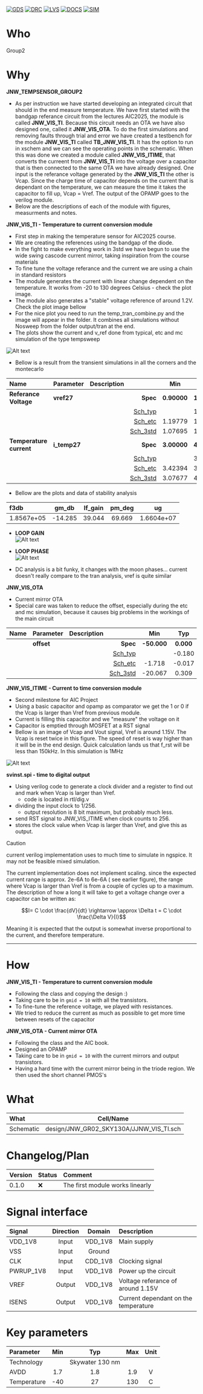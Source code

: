 
[![GDS](../../actions/workflows/gds.yaml/badge.svg)](../../actions/workflows/gds.yaml)
[![DRC](../../actions/workflows/drc.yaml/badge.svg)](../../actions/workflows/drc.yaml)
[![LVS](../../actions/workflows/lvs.yaml/badge.svg)](../../actions/workflows/lvs.yaml)
[![DOCS](../../actions/workflows/docs.yaml/badge.svg)](../../actions/workflows/docs.yaml)
[![SIM](../../actions/workflows/sim.yaml/badge.svg)](../../actions/workflows/sim.yaml)

# Who
Group2

# Why

<explain why you made this module>

**JNW_TEMPSENSOR_GROUP2**
- As per instruction we have started developing an integrated circuit that should in the end measure temperature. We have first started with the bandgap referance circuit from the lectures AIC2025, the module is called **JNW_VIS_TI**. Because this circuit needs an OTA we have also designed one, called it **JNW_VIS_OTA**. To do the first simulations and removing faults through trial and error we have created a testbench for the module **JNW_VIS_TI** called **TB_JNW_VIS_TI**. It has the option to run in xschem and we can see the operating points in the schematic. When this was done we created a module called **JNW_VIS_ITIME**, that converts the curreent from **JNW_VIS_TI** into the voltage over a capacitor that is then connected to the same OTA we have already designed. One input is the referance voltage generated by the **JNW_VIS_TI** the other is Vcap. Since the charge time of capacitor depends on the current that is dependant on the temperature, we can measure the time it takes the capacitor to fill up, Vcap = Vref. The output of the OPAMP goes to the verilog module.
- Below are the descriptions of each of the module with figures, measurments and notes.

**JNW_VIS_TI - Temperature to current conversion module**  
- First step in making the temperature sensor for AIC2025 course.  
- We are creating the references using the bandgap of the diode.  
- In the fight to make everything work in 3std we have begun to use the wide swing cascode current mirror, taking inspiration from the course materials  
- To fine tune the voltage referance and the current we are using a chain in standard resistors
- The module generates the current with linear change dependent on the temperature. It works from -20 to 130 degrees Celsius - check the plot image.  
- The module also generates a "stable" voltage reference of around 1.2V. Check the plot image bellow  
- For the nice plot you need to run the temp_tran_combine.py and the image will appear in the folder. It combines all simulations without Nosweep from the folder output/tran at the end.  
- The plots show the current and v_ref done from typical, etc and mc simulation of the type tempsweep  

![Alt text](https://github.com/analogicus/jnw_gr02_sky130a/blob/main/sim/JNW_VIS_TI/combined_plot.png?raw=true)


- Bellow is a result from the transient simulations in all the corners and the montecarlo

|**Name**|**Parameter**|**Description**| |**Min**|**Typ**|**Max**| Unit|
|:---|:---|:---|---:|:---:|:---:|:---:| ---:|
|**Referance Voltage**|**vref27** || **Spec**  | **0.90000** | **1.20000** | **1.50000** | **V** |
| | | |<a href='results/tran_Sch_typical.html'>Sch_typ</a>| | 1.20066 |  | |
| | | |<a href='results/tran_Sch_etc.html'>Sch_etc</a>|1.19779 | 1.20082 | 1.20342 | |
| | | |<a href='results/tran_Sch_mc.html'>Sch_3std</a>|1.07695 | 1.20448 | 1.33201 | |
|**Temperature current**|**i\_temp27** || **Spec**  | **3.00000** | **4.00000** | **5.00000** | **uA** |
| | | |<a href='results/tran_Sch_typical.html'>Sch_typ</a>| | 3.98492 |  | |
| | | |<a href='results/tran_Sch_etc.html'>Sch_etc</a>|3.42394 | 3.97680 | 4.64859 | |
| | | |<a href='results/tran_Sch_mc.html'>Sch_3std</a>|3.07677 | 4.00629 | 4.93581 | |

- Bellow are the plots and data of stability analysis  

| f3db            |  gm_db | lf_gain | pm_deg | ug  |
| :-              |  :-:   |  :-:    |  :-:   | :-: |
| 1.8567e+05 | -14.285 |    39.044 |   69.669 | 1.6604e+07 |

- **LOOP GAIN**  
![Alt text](https://github.com/analogicus/jnw_gr02_sky130a/blob/main/sim/JNW_VIS_TI/lstb_schgtkttttvtnosweep_loop_gain.png?raw=true)  

- **LOOP PHASE**  
![Alt text](https://github.com/analogicus/jnw_gr02_sky130a/blob/main/sim/JNW_VIS_TI/lstb_schgtkttttvtnosweep_loop_phase.png?raw=true)  

- DC analysis is a bit funky, it changes with the moon phases... current doesn't really compare to the tran analysis, vref is quite similar  

**JNW_VIS_OTA**  
- Current mirror OTA  
- Special care was taken to reduce the offset, especially during the etc and mc simulation, because it causes big problems in the workings of the main circuit  

|**Name**|**Parameter**|**Description**| |**Min**|**Typ**|**Max**| Unit|
|:---|:---|:---|---:|:---:|:---:|:---:| ---:|
||**offset** || **Spec**  | **-50.000** | **0.000** | **50.000** | **mV** |
| | | |<a href='results/tran_Sch_typical.html'>Sch_typ</a>| | -0.180 |  | |
| | | |<a href='results/tran_Sch_etc.html'>Sch_etc</a>|-1.718 | -0.017 | 2.186 | |
| | | |<a href='results/tran_Sch_mc.html'>Sch_3std</a>|-20.067 | 0.309 | 20.685 | |


**JNW_VIS_ITIME - Current to time conversion module**  
- Second milestone for AIC Project  
- Using a basic capacitor and opamp as comparator we get the 1 or 0 if the Vcap is larger than Vref from previous module.  
- Current is filling this capacitor and we "measure" the voltage on it  
- Capacitor is emptied through MOSFET at a RST signal  
- Bellow is an image of Vcap and Vout signal, Vref is around 1.15V. The Vcap is reset twice in this figure. The speed of reset is way higher than it will be in the end design. Quick calculation lands us that f_rst will be less than 150kHz. In this simulation is 1MHz

![Alt text](https://github.com/analogicus/jnw_gr02_sky130a/blob/main/sim/JNW_VIS_ITIME/Vcap_Vout.png?raw=true) 

**svinst.spi - time to digital output**
- Using verilog code to generate a clock divider and a register to find out and mark when Vcap is larger than Vref.
  - code is located in rtl/dig.v 
- dividing the input clock to 1/256.
  - output resolution is 8 bit maximum, but probably much less. 
- send RST signal to JNW_VIS_ITIME when clock counts to 256.
- stores the clock value when Vcap is larger than Vref, and give this as output.
> [!CAUTION]
> current verilog implementation uses to much time to simulate in ngspice. It may not be feasible mixed simulation.


The current implementation does not implement scaling. since the expected current range is approx. 2e-6A to 6e-6A ( see earlier figure), the range where Vcap is larger than Vref is from a couple of cycles up to a maximum. The description of how a long it will take to get a voltage change over a capacitor can be written as: 
```math
I= C \cdot \frac{dV}{dt} \rightarrow \approx \Delta t = C \cdot \frac{\Delta V}{I}
```
Meaning it is expected that the output is somewhat inverse proportional to the current, and therefore temperature.

---

# How

<explain short how you made this module>

**JNW_VIS_TI - Temperature to current conversion module**  
- Following the class and copying the design :)  
- Taking care to be in `gmid = 10` with all the transistors.  
- To fine-tune the reference voltage, we played with resistances.  
- We tried to reduce the current as much as possible to get more time between resets of the capacitor  

**JNW_VIS_OTA - Current mirror OTA**  
- Following the class and the AIC book. 
- Designed an OPAMP 
- Taking care to be in `gmid = 10` with the current mirrors and output transistors.  
- Having a hard time with the current mirror being in the triode region. We then used the short channel PMOS's  


# What

| What            |        Cell/Name |
| :-              |  :-:       |
| Schematic       | design/JNW_GR02_SKY130A/JJNW_VIS_TI.sch |


# Changelog/Plan

| Version | Status | Comment|
| :---| :---| :---|
|0.1.0 | :x: | The first module works linearly |


# Signal interface

| Signal       | Direction | Domain  | Description                               |
| :---         | :---:     | :---:   | :---                                      |
| VDD_1V8         | Input     | VDD_1V8 | Main supply                              |
| VSS             | Input     | Ground  |                                          |
| CLK             | Input     | CDD_1V8 | Clocking signal                          |
| PWRUP_1V8       | Input     | VDD_1V8 | Power up the circuit                     |
| VREF            | Output    | VDD_1V8 | Voltage referance of around 1.15V        |
| ISENS           | Output    | VDD_1V8 | Current dependant on the temperature     |


# Key parameters

| Parameter   | Min   | Typ             | Max   | Unit  |
| :---        | :---: | :---:           | :---: | :---: |
| Technology  |       | Skywater 130 nm |       |       |
| AVDD        | 1.7   | 1.8             | 1.9   | V     |
| Temperature | -40   | 27              | 130   | C     |
